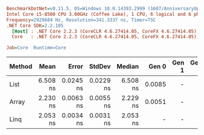 ``` ini

BenchmarkDotNet=v0.11.5, OS=Windows 10.0.14393.2999 (1607/AnniversaryUpdate/Redstone1)
Intel Core i5-8500 CPU 3.00GHz (Coffee Lake), 1 CPU, 6 logical and 6 physical cores
Frequency=2929684 Hz, Resolution=341.3337 ns, Timer=TSC
.NET Core SDK=2.2.105
  [Host] : .NET Core 2.2.3 (CoreCLR 4.6.27414.05, CoreFX 4.6.27414.05), 64bit RyuJIT
  Core   : .NET Core 2.2.3 (CoreCLR 4.6.27414.05, CoreFX 4.6.27414.05), 64bit RyuJIT

Job=Core  Runtime=Core  

```
| Method |     Mean |     Error |    StdDev |   Median |  Gen 0 | Gen 1 | Gen 2 | Allocated |
|------- |---------:|----------:|----------:|---------:|-------:|------:|------:|----------:|
|   List | 6.508 ns | 0.0245 ns | 0.0229 ns | 6.508 ns | 0.0085 |     - |     - |      40 B |
|  Array | 2.230 ns | 0.0063 ns | 0.0055 ns | 2.229 ns | 0.0051 |     - |     - |      24 B |
|   Linq | 2.053 ns | 0.0034 ns | 0.0031 ns | 2.053 ns |      - |     - |     - |         - |
